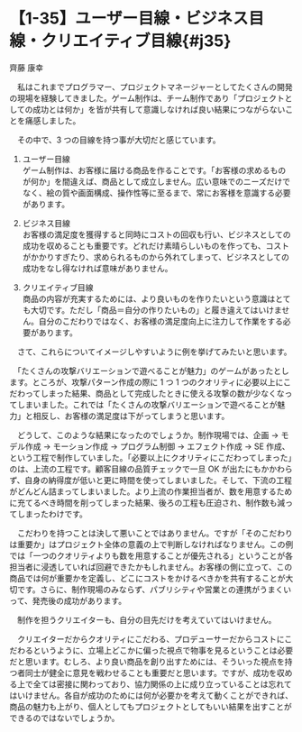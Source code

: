 # 【1-35】ユーザー目線・ビジネス目線・クリエイティブ目線{#j35}

<div class="author">齊藤 康幸</div>

　私はこれまでプログラマー、プロジェクトマネージャーとしてたくさんの開発の現場を経験してきました。ゲーム制作は、チーム制作であり「プロジェクトとしての成功とは何か」を皆が共有して意識しなければ良い結果につながらないことを痛感しました。

　その中で、3 つの目線を持つ事が大切だと感じています。

1. ユーザー目線  
ゲーム制作は、お客様に届ける商品を作ることです。「お客様の求めるものが何か」を間違えば、商品として成立しません。広い意味でのニーズだけでなく、絵の質や画面構成、操作性等に至るまで、常にお客様を意識する必要があります。

2. ビジネス目線  
お客様の満足度を獲得すると同時にコストの回収も行い、ビジネスとしての成功を収めることも重要です。どれだけ素晴らしいものを作っても、コストがかかりすぎたり、求められるものから外れてしまって、ビジネスとしての成功をなし得なければ意味がありません。

3. クリエイティブ目線  
商品の内容が充実するためには、より良いものを作りたいという意識はとても大切です。ただし「商品＝自分の作りたいもの」と履き違えてはいけません。自分のこだわりではなく、お客様の満足度向上に注力して作業をする必要があります。

　さて、これらについてイメージしやすいように例を挙げてみたいと思います。

　「たくさんの攻撃バリエーションで遊べることが魅力」のゲームがあったとします。ところが、攻撃パターン作成の際に 1 つ 1 つのクオリティに必要以上にこだわってしまった結果、商品として完成したときに使える攻撃の数が少なくなってしまいました。これでは「たくさんの攻撃バリエーションで遊べることが魅力」と相反し、お客様の満足度は下がってしまうと思います。

　どうして、このような結果になったのでしょうか。制作現場では、企画 → モデル作成 → モーション作成 → プログラム制御 → エフェクト作成 → SE 作成、という工程で制作していました。「必要以上にクオリティにこだわってしまった」のは、上流の工程です。顧客目線の品質チェックで一旦 OK が出たにもかかわらず、自身の納得度が低いと更に時間を使ってしまいました。そして、下流の工程がどんどん詰まってしまいました。より上流の作業担当者が、数を用意するために充てるべき時間を削ってしまった結果、後ろの工程も圧迫され、制作数も減ってしまったわけです。

　こだわりを持つことは決して悪いことではありません。ですが「そのこだわりは重要か」はプロジェクト全体の意義の上で判断しなければなりません。この例では「一つのクオリティよりも数を用意することが優先される」ということが各担当者に浸透していれば回避できたかもしれません。お客様の側に立って、この商品では何が重要かを定義し、どこにコストをかけるべきかを共有することが大切です。さらに、制作現場のみならず、パブリシティや営業との連携がうまくいって、発売後の成功があります。

　制作を担うクリエイターも、自分の目先だけを考えていてはいけません。

　クリエイターだからクオリティにこだわる、プロデューサーだからコストにこだわるというように、立場上どこかに偏った視点で物事を見るということは必要だと思います。むしろ、より良い商品を創り出すためには、そういった視点を持つ者同士が健全に意見を戦わせることも重要だと思います。ですが、成功を収める上で全ては密接に関わっており、協力関係の上に成り立っていることは忘れてはいけません。各自が成功のためには何が必要かを考えて動くことができれば、商品の魅力も上がり、個人としてもプロジェクトとしてもいい結果を出すことができるのではないでしょうか。
